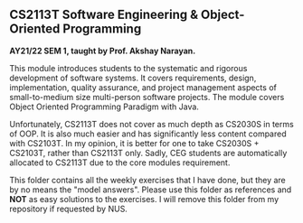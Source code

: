 ## CS2113T Software Engineering & Object-Oriented Programming

**AY21/22 SEM 1, taught by Prof. Akshay Narayan.**

This module introduces students to the systematic and rigorous development of software systems. It covers requirements, design, implementation, quality assurance, and project management aspects of small-to-medium size multi-person software projects. The module covers Object Oriented Programming Paradigm with Java.

Unfortunately, CS2113T does not cover as much depth as CS2030S in terms of OOP.
It is also much easier and has significantly less content compared with
CS2103T. In my opinion, it is better for one to take CS2030S + CS2103T, rather
than CS2113T only. Sadly, CEG students are automatically allocated to CS2113T
due to the core modules requirement.

This folder contains all the weekly exercises that I have done, but they are by
no means the "model answers". Please use this folder as references and **NOT**
as easy solutions to the exercises. I will remove this folder from my
repository if requested by NUS.
